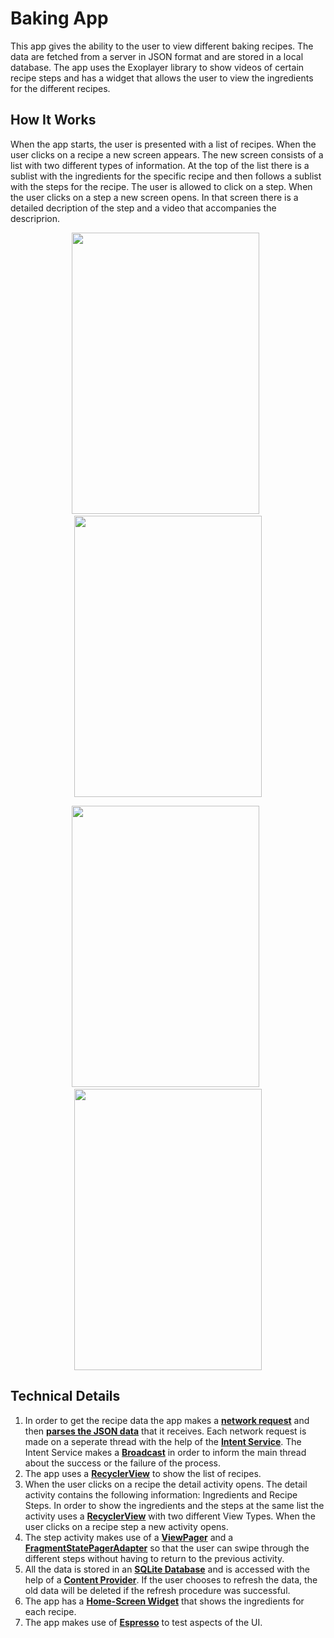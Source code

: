 # Baking App

This app gives the ability to the user to view different baking recipes. The data are fetched from a server in JSON format and are stored in a local database. The app uses the Exoplayer library to show videos of certain recipe steps and has a widget that allows the user to view the ingredients for the different recipes.

## How It Works

When the app starts, the user is presented with a list of recipes. When the user clicks on a recipe a new screen appears. The new screen consists of a list with two different types of information. At the top of the list there is a sublist with the ingredients for the specific recipe and then follows a sublist with the steps for the recipe. The user is allowed to click on a step. When the user clicks on a step a new screen opens. In that screen there is a detailed decription of the step and a video that accompanies the descriprion.

<p align="center">
  <img src="https://drive.google.com/uc?id=1JHIzmtMpDPfycAA9MtNG1hM7TrPNdCMt" width="300" height="450"> &nbsp<img src="https://drive.google.com/uc?id=1iH8QZClAdxm4Cddx4L9t0LV212jN7IET" width="300" height="450">
</p>

<p align="center">
  <img src="https://drive.google.com/uc?id=1RpHweh7zUF7raexbIseGLXsLuWocJAq7" width="300" height="450"> &nbsp<img src="https://drive.google.com/uc?id=1lstWW2YRHI0S78kmf8NvT9MChsix01ph" width="300" height="450">
</p>

## Technical Details

1. In order to get the recipe data the app makes a [**network request**](https://developer.android.com/training/basics/network-ops/) and then [**parses the JSON data**](https://developer.android.com/reference/org/json/package-summary) that it receives. Each network request is made on a seperate thread with the help of the [**Intent Service**](https://developer.android.com/reference/android/app/IntentService). The Intent Service makes a [**Broadcast**](https://developer.android.com/guide/components/broadcasts) in order to inform the main thread about the success or the failure of the process.
2. The app uses a [**RecyclerView**](https://developer.android.com/guide/topics/ui/layout/recyclerview) to show the list of recipes.
3. When the user clicks on a recipe the detail activity opens. The detail activity contains the following information: Ingredients and Recipe Steps. In order to show the ingredients and the steps at the same list the activity uses a [**RecyclerView**](https://developer.android.com/guide/topics/ui/layout/recyclerview) with two different View Types. When the user clicks on a recipe step a new activity opens.
4. The step activity makes use of a [**ViewPager**](https://developer.android.com/reference/android/support/v4/view/ViewPager) and a [**FragmentStatePagerAdapter**](https://developer.android.com/reference/android/support/v4/app/FragmentStatePagerAdapter) so that the user can swipe through the different steps without having to return to the previous activity.
5.  All the data is stored in an [**SQLite Database**](https://developer.android.com/training/data-storage/sqlite) and is accessed with the help of a [**Content Provider**](https://developer.android.com/guide/topics/providers/content-providers). If the user chooses to refresh the data, the old data will be deleted if the refresh procedure was successful.
6. The app has a [**Home-Screen Widget**](https://developer.android.com/guide/topics/appwidgets/overview) that shows the ingredients for each recipe.
7. The app makes use of [**Espresso**](https://developer.android.com/training/testing/espresso/) to test aspects of the UI.
